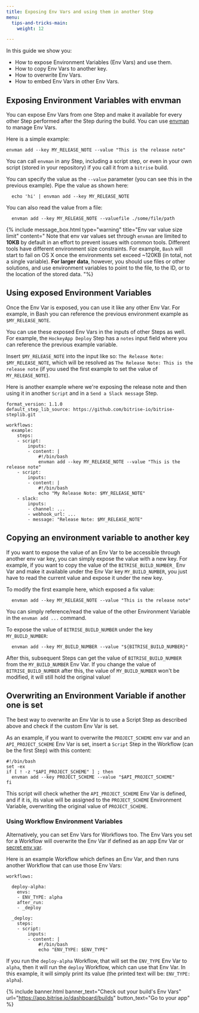 ```yaml
---
title: Exposing Env Vars and using them in another Step
menu:
  tips-and-tricks-main:
    weight: 12

---
```

In this guide we show you:

* How to expose Environment Variables (Env Vars) and use them.
* How to copy Env Vars to another key.
* How to overwrite Env Vars.
* How to embed Env Vars in other Env Vars.

## Exposing Environment Variables with envman

You can expose Env Vars from one Step and make it available for every other Step performed after the Step during the build. You can use [envman](https://github.com/bitrise-io/envman/) to manage Env Vars.

Here is a simple example:

    envman add --key MY_RELEASE_NOTE --value "This is the release note"

You can call `envman` in any Step, including a script step, or even in your own script (stored in your repository) if you call it from a `bitrise` build.

You can specify the value as the `--value` parameter (you can see this in the previous example). Pipe the value as shown here:

      echo 'hi' | envman add --key MY_RELEASE_NOTE

You can also read the value from a file:

      envman add --key MY_RELEASE_NOTE --valuefile ./some/file/path

{% include message_box.html type="warning" title="Env var value size limit" content=" Note that env var values set through `envman` are limited to **10KB** by default in an effort to prevent issues with common tools. Different tools have different environment size constraints. For example, `Bash` will start to fail on OS X once the environments set exceed \~120KB (in total, not a single variable). **For larger data**, however, you should use files or other solutions, and use environment variables to point to the file, to the ID, or to the location of the stored data. "%}

## Using exposed Environment Variables

Once the Env Var is exposed, you can use it like any other Env Var. For example, in Bash you can reference the previous environment example as `$MY_RELEASE_NOTE`.

You can use these exposed Env Vars in the inputs of other Steps as well. For example, the `HockeyApp Deploy` Step has a `notes` input field where you can reference the previous example variable.

Insert `$MY_RELEASE_NOTE` into the input like so: `The Release Note: $MY_RELEASE_NOTE`, which will be resolved as `The Release Note: This is the release note` (if you used the first example to set the value of `MY_RELEASE_NOTE`).

Here is another example where we're exposing the release note and then using it in another `Script` and in a `Send a Slack message` Step.

    format_version: 1.1.0
    default_step_lib_source: https://github.com/bitrise-io/bitrise-steplib.git
    
    workflows:
      example:
        steps:
        - script:
            inputs:
            - content: |
                #!/bin/bash
                envman add --key MY_RELEASE_NOTE --value "This is the release note"
        - script:
            inputs:
            - content: |
                #!/bin/bash
                echo "My Release Note: $MY_RELEASE_NOTE"
        - slack:
            inputs:
            - channel: ...
            - webhook_url: ...
            - message: "Release Note: $MY_RELEASE_NOTE"

## Copying an environment variable to another key

If you want to expose the value of an Env Var to be accessible through another env var key, you can simply expose the value with a new key. For example, if you want to copy the value of the `BITRISE_BUILD_NUMBER_` Env Var and make it available under the Env Var key `MY_BUILD_NUMBER`, you just have to read the current value and expose it under the new key.

To modify the first example here, which exposed a fix value:

      envman add --key MY_RELEASE_NOTE --value "This is the release note"

You can simply reference/read the value of the other Environment Variable in the `envman add ...` command.

To expose the value of `BITRISE_BUILD_NUMBER` under the key `MY_BUILD_NUMBER`:

      envman add --key MY_BUILD_NUMBER --value "${BITRISE_BUILD_NUMBER}"

After this, subsequent Steps can get the value of `BITRISE_BUILD_NUMBER` from the `MY_BUILD_NUMBER` Env Var. If you change the value of `BITRISE_BUILD_NUMBER` after this, the value of `MY_BUILD_NUMBER` won't be modified, it will still hold the original value!

## Overwriting an Environment Variable if another one is set

The best way to overwrite an Env Var is to use a Script Step as described above and check if the custom Env Var is set.

As an example, if you want to overwrite the `PROJECT_SCHEME` env var and an `API_PROJECT_SCHEME` Env Var is set, insert a `Script` Step in the Workflow (can be the first Step) with this content:

    #!/bin/bash
    set -ex
    if [ ! -z "$API_PROJECT_SCHEME" ] ; then
      envman add --key PROJECT_SCHEME --value "$API_PROJECT_SCHEME"
    fi

This script will check whether the `API_PROJECT_SCHEME` Env Var is defined, and if it is, its value will be assigned to the `PROJECT_SCHEME` Environment Variable, overwriting the original value of `PROJECT_SCHEME`.

### Using Workflow Environment Variables

Alternatively, you can set Env Vars for Workflows too. The Env Vars you set for a Workflow will overwrite the Env Var if defined as an app Env Var or [secret env var](/builds/env-vars-secret-env-vars/#about-secrets/).

Here is an example Workflow which defines an Env Var, and then runs another Workflow that can use those Env Vars:

    workflows:
    
      deploy-alpha:
        envs:
        - ENV_TYPE: alpha
        after_run:
        - _deploy
    
      _deploy:
        steps:
        - script:
            inputs:
            - content: |
                #!/bin/bash
                echo "ENV_TYPE: $ENV_TYPE"

If you run the `deploy-alpha` Workflow, that will set the `ENV_TYPE` Env Var to `alpha`, then it will run the `deploy` Workflow, which can use that Env Var. In this example, it will simply print its value (the printed text will be: `ENV_TYPE: alpha`).

{% include banner.html banner_text="Check out your build's Env Vars" url="https://app.bitrise.io/dashboard/builds" button_text="Go to your app" %}